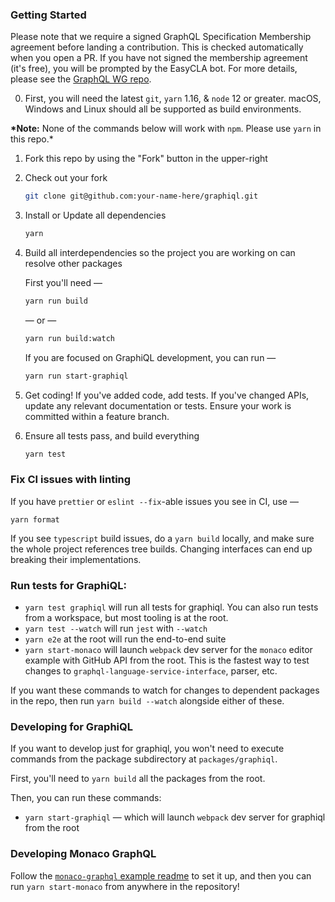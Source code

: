 ### Getting Started

Please note that we require a signed GraphQL Specification Membership agreement
before landing a contribution. This is checked automatically when you open a PR.
If you have not signed the membership agreement (it's free), you will be
prompted by the EasyCLA bot. For more details, please see the
[GraphQL WG repo](https://github.com/graphql/graphql-wg/tree/main/membership).

0. First, you will need the latest `git`, `yarn` 1.16, & `node` 12 or greater.
   macOS, Windows and Linux should all be supported as build environments.

**\*Note:** None of the commands below will work with `npm`. Please use `yarn`
in this repo.\*

1. Fork this repo by using the "Fork" button in the upper-right

2. Check out your fork

   ```sh
   git clone git@github.com:your-name-here/graphiql.git
   ```

3. Install or Update all dependencies

   ```sh
   yarn
   ```

4. Build all interdependencies so the project you are working on can resolve
   other packages

   First you'll need —

   ```sh
   yarn run build
   ```

   — or —

   ```sh
   yarn run build:watch
   ```

   If you are focused on GraphiQL development, you can run —

   ```sh
   yarn run start-graphiql
   ```

5. Get coding! If you've added code, add tests. If you've changed APIs, update
   any relevant documentation or tests. Ensure your work is committed within a
   feature branch.

6. Ensure all tests pass, and build everything

   ```sh
   yarn test
   ```

### Fix CI issues with linting

If you have `prettier` or `eslint --fix`-able issues you see in CI, use —

`yarn format`

If you see `typescript` build issues, do a `yarn build` locally, and make sure
the whole project references tree builds. Changing interfaces can end up
breaking their implementations.

### Run tests for GraphiQL:

- `yarn test graphiql` will run all tests for graphiql. You can also run tests
  from a workspace, but most tooling is at the root.
- `yarn test --watch` will run `jest` with `--watch`
- `yarn e2e` at the root will run the end-to-end suite
- `yarn start-monaco` will launch `webpack` dev server for the `monaco` editor
  example with GitHub API from the root. This is the fastest way to test changes
  to `graphql-language-service-interface`, parser, etc.

If you want these commands to watch for changes to dependent packages in the
repo, then run `yarn build --watch` alongside either of these.

### Developing for GraphiQL

If you want to develop just for graphiql, you won't need to execute commands
from the package subdirectory at `packages/graphiql`.

First, you'll need to `yarn build` all the packages from the root.

Then, you can run these commands:

- `yarn start-graphiql` — which will launch `webpack` dev server for graphiql
  from the root

### Developing Monaco GraphQL

Follow the
[`monaco-graphql` example readme](examples/monaco-graphql-webpack/README.md) to
set it up, and then you can run `yarn start-monaco` from anywhere in the
repository!
